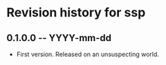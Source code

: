 # Revision history for ssp

## 0.1.0.0  -- YYYY-mm-dd

* First version. Released on an unsuspecting world.
